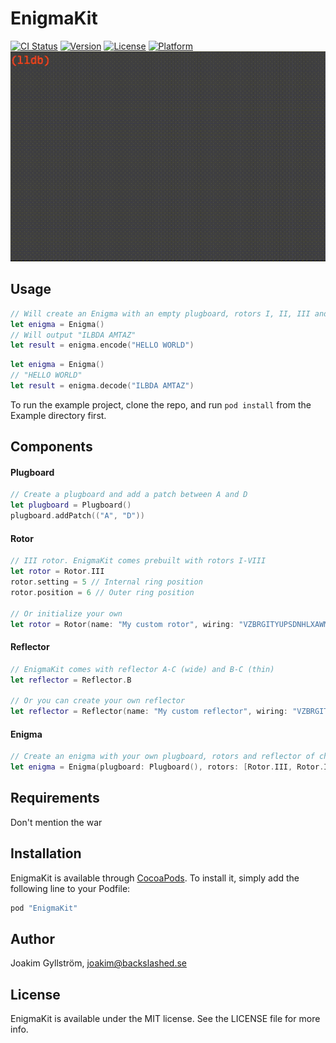# EnigmaKit

[![CI Status](http://img.shields.io/travis/mikaoj/EnigmaKit.svg?style=flat)](https://travis-ci.org/mikaoj/EnigmaKit)
[![Version](https://img.shields.io/cocoapods/v/EnigmaKit.svg?style=flat)](http://cocoapods.org/pods/EnigmaKit)
[![License](https://img.shields.io/cocoapods/l/EnigmaKit.svg?style=flat)](http://cocoapods.org/pods/EnigmaKit)
[![Platform](https://img.shields.io/cocoapods/p/EnigmaKit.svg?style=flat)](http://cocoapods.org/pods/EnigmaKit)
![Alt text](enigma.gif "Enigma")

## Usage
```swift
// Will create an Enigma with an empty plugboard, rotors I, II, III and reflector B (wide).
let enigma = Enigma()
// Will output "ILBDA AMTAZ"
let result = enigma.encode("HELLO WORLD")
```

```swift
let enigma = Enigma()
// "HELLO WORLD"
let result = enigma.decode("ILBDA AMTAZ")
```

To run the example project, clone the repo, and run `pod install` from the Example directory first.

## Components
#### Plugboard
```swift
// Create a plugboard and add a patch between A and D
let plugboard = Plugboard()
plugboard.addPatch(("A", "D"))
```
#### Rotor
```swift
// III rotor. EnigmaKit comes prebuilt with rotors I-VIII
let rotor = Rotor.III
rotor.setting = 5 // Internal ring position
rotor.position = 6 // Outer ring position

// Or initialize your own
let rotor = Rotor(name: "My custom rotor", wiring: "VZBRGITYUPSDNHLXAWMJQOFECK", notch: "QV")
```
#### Reflector
```swift
// EnigmaKit comes with reflector A-C (wide) and B-C (thin)
let reflector = Reflector.B

// Or you can create your own reflector
let reflector = Reflector(name: "My custom reflector", wiring: "VZBRGITYUPSDNHLXAWMJQOFECK")
```
#### Enigma
```swift
// Create an enigma with your own plugboard, rotors and reflector of choice
let enigma = Enigma(plugboard: Plugboard(), rotors: [Rotor.III, Rotor.IV, Rotor.II], reflector: Reflector.C)
```

## Requirements
Don't mention the war

## Installation

EnigmaKit is available through [CocoaPods](http://cocoapods.org). To install
it, simply add the following line to your Podfile:

```ruby
pod "EnigmaKit"
```

## Author

Joakim Gyllström, joakim@backslashed.se

## License

EnigmaKit is available under the MIT license. See the LICENSE file for more info.
